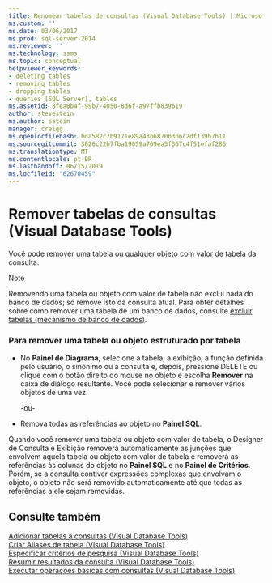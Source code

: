 ```yaml
---
title: Renomear tabelas de consultas (Visual Database Tools) | Microsoft Docs
ms.custom: ''
ms.date: 03/06/2017
ms.prod: sql-server-2014
ms.reviewer: ''
ms.technology: ssms
ms.topic: conceptual
helpviewer_keywords:
- deleting tables
- removing tables
- dropping tables
- queries [SQL Server], tables
ms.assetid: 8fea0b4f-99b7-4050-8d6f-a97ffb839619
author: stevestein
ms.author: sstein
manager: craigg
ms.openlocfilehash: bda582c7b9171e89a43b6870b3b6c2df139b7b11
ms.sourcegitcommit: 3026c22b7fba19059a769ea5f367c4f51efaf286
ms.translationtype: MT
ms.contentlocale: pt-BR
ms.lasthandoff: 06/15/2019
ms.locfileid: "62670459"
---
```

# <a name="remove-tables-from-queries-visual-database-tools"></a>Remover tabelas de consultas (Visual Database Tools)
  Você pode remover uma tabela ou qualquer objeto com valor de tabela da consulta.  
  
> [!NOTE]  
>  Removendo uma tabela ou objeto com valor de tabela não exclui nada do banco de dados; só remove isto da consulta atual. Para obter detalhes sobre como remover uma tabela de um banco de dados, consulte [excluir tabelas &#40;mecanismo de banco de dados&#41;](../../relational-databases/tables/delete-tables-database-engine.md).  
  
### <a name="to-remove-a-table-or-table-structured-object"></a>Para remover uma tabela ou objeto estruturado por tabela  
  
-   No **Painel de Diagrama**, selecione a tabela, a exibição, a função definida pelo usuário, o sinônimo ou a consulta e, depois, pressione DELETE ou clique com o botão direito do mouse no objeto e escolha **Remover** na caixa de diálogo resultante. Você pode selecionar e remover vários objetos de uma vez.  
  
     -ou-  
  
-   Remova todas as referências ao objeto no **Painel SQL**.  
  
 Quando você remover uma tabela ou objeto com valor de tabela, o Designer de Consulta e Exibição removerá automaticamente as junções que envolvem aquela tabela ou objeto com valor de tabela e removerá as referências às colunas do objeto no **Painel SQL** e no **Painel de Critérios**. Porém, se a consulta contiver expressões complexas que envolvam o objeto, o objeto não será removido automaticamente até que todas as referências a ele sejam removidas.  
  
## <a name="see-also"></a>Consulte também  
 [Adicionar tabelas a consultas &#40;Visual Database Tools&#41;](visual-database-tools.md)   
 [Criar Aliases de tabela &#40;Visual Database Tools&#41;](create-table-aliases-visual-database-tools.md)   
 [Especificar critérios de pesquisa &#40;Visual Database Tools&#41;](specify-search-criteria-visual-database-tools.md)   
 [Resumir resultados da consulta &#40;Visual Database Tools&#41;](summarize-query-results-visual-database-tools.md)   
 [Executar operações básicas com consultas &#40;Visual Database Tools&#41;](perform-basic-operations-with-queries-visual-database-tools.md)  
  
  
